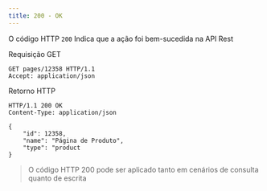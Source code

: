 ```yaml
---
title: 200 - OK
---
```


O código HTTP `200` Indica que a ação foi bem-sucedida na API Rest

Requisição GET

```
GET pages/12358 HTTP/1.1
Accept: application/json
```

Retorno HTTP

```
HTTP/1.1 200 OK
Content-Type: application/json

{
    "id": 12358,
    "name": "Página de Produto",
    "type": "product
}
```

> O código HTTP 200 pode ser aplicado tanto em cenários de consulta quanto de escrita